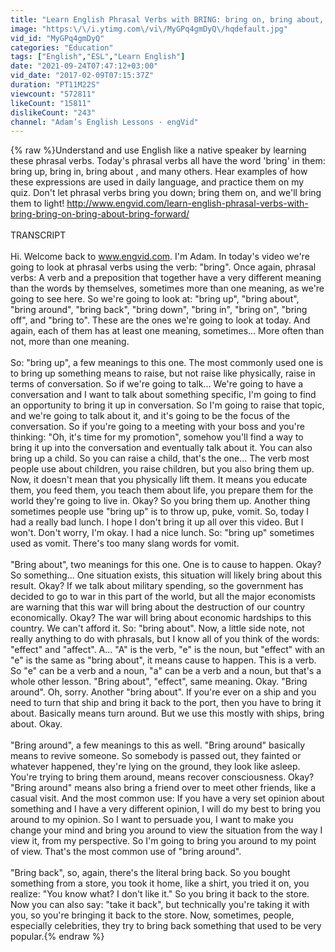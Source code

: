```yaml
---
title: "Learn English Phrasal Verbs with BRING: bring on, bring about, bring forward..."
image: "https:\/\/i.ytimg.com\/vi\/MyGPq4gmDyQ\/hqdefault.jpg"
vid_id: "MyGPq4gmDyQ"
categories: "Education"
tags: ["English","ESL","Learn English"]
date: "2021-09-24T07:47:12+03:00"
vid_date: "2017-02-09T07:15:37Z"
duration: "PT11M22S"
viewcount: "572811"
likeCount: "15811"
dislikeCount: "243"
channel: "Adam’s English Lessons · engVid"
---
```

{% raw %}Understand and use English like a native speaker by learning these phrasal verbs. Today's phrasal verbs all have the word 'bring' in them: bring up, bring in, bring about , and many others. Hear examples of how these expressions are used in daily language, and practice them on my quiz. Don't let phrasal verbs bring you down; bring them on, and we'll bring them to light! <a rel="nofollow" target="blank" href="http://www.engvid.com/learn-english-phrasal-verbs-with-bring-bring-on-bring-about-bring-forward/">http://www.engvid.com/learn-english-phrasal-verbs-with-bring-bring-on-bring-about-bring-forward/</a><br /><br />TRANSCRIPT<br /><br />Hi. Welcome back to www.engvid.com. I'm Adam. In today's video we're going to look at phrasal verbs using the verb: &quot;bring&quot;. Once again, phrasal verbs: A verb and a preposition that together have a very different meaning than the words by themselves, sometimes more than one meaning, as we're going to see here. So we're going to look at: &quot;bring up&quot;, &quot;bring about&quot;, &quot;bring around&quot;, &quot;bring back&quot;, &quot;bring down&quot;, &quot;bring in&quot;, &quot;bring on&quot;, &quot;bring off&quot;, and &quot;bring to&quot;. These are the ones we're going to look at today. And again, each of them has at least one meaning, sometimes... More often than not, more than one meaning.<br /><br />So: &quot;bring up&quot;, a few meanings to this one. The most commonly used one is to bring up something means to raise, but not raise like physically, raise in terms of conversation. So if we're going to talk... We're going to have a conversation and I want to talk about something specific, I'm going to find an opportunity to bring it up in conversation. So I'm going to raise that topic, and we're going to talk about it, and it's going to be the focus of the conversation. So if you're going to a meeting with your boss and you're thinking: &quot;Oh, it's time for my promotion&quot;, somehow you'll find a way to bring it up into the conversation and eventually talk about it. You can also bring up a child. So you can raise a child, that's the one... The verb most people use about children, you raise children, but you also bring them up. Now, it doesn't mean that you physically lift them. It means you educate them, you feed them, you teach them about life, you prepare them for the world they're going to live in. Okay? So you bring them up. Another thing sometimes people use &quot;bring up&quot; is to throw up, puke, vomit. So, today I had a really bad lunch. I hope I don't bring it up all over this video. But I won't. Don't worry, I'm okay. I had a nice lunch. So: &quot;bring up&quot; sometimes used as vomit. There's too many slang words for vomit.<br /><br />&quot;Bring about&quot;, two meanings for this one. One is to cause to happen. Okay? So something... One situation exists, this situation will likely bring about this result. Okay? If we talk about military spending, so the government has decided to go to war in this part of the world, but all the major economists are warning that this war will bring about the destruction of our country economically. Okay? The war will bring about economic hardships to this country. We can't afford it. So: &quot;bring about&quot;. Now, a little side note, not really anything to do with phrasals, but I know all of you think of the words: &quot;effect&quot; and &quot;affect&quot;. A... &quot;A&quot; is the verb, &quot;e&quot; is the noun, but &quot;effect&quot; with an &quot;e&quot; is the same as &quot;bring about&quot;, it means cause to happen. This is a verb. So &quot;e&quot; can be a verb and a noun, &quot;a&quot; can be a verb and a noun, but that's a whole other lesson. &quot;Bring about&quot;, &quot;effect&quot;, same meaning. Okay. &quot;Bring around&quot;. Oh, sorry. Another &quot;bring about&quot;. If you're ever on a ship and you need to turn that ship and bring it back to the port, then you have to bring it about. Basically means turn around. But we use this mostly with ships, bring about. Okay.<br /><br />&quot;Bring around&quot;, a few meanings to this as well. &quot;Bring around&quot; basically means to revive someone. So somebody is passed out, they fainted or whatever happened, they're lying on the ground, they look like asleep. You're trying to bring them around, means recover consciousness. Okay? &quot;Bring around&quot; means also bring a friend over to meet other friends, like a casual visit. And the most common use: If you have a very set opinion about something and I have a very different opinion, I will do my best to bring you around to my opinion. So I want to persuade you, I want to make you change your mind and bring you around to view the situation from the way I view it, from my perspective. So I'm going to bring you around to my point of view. That's the most common use of &quot;bring around&quot;.<br /><br />&quot;Bring back&quot;, so, again, there's the literal bring back. So you bought something from a store, you took it home, like a shirt, you tried it on, you realize: &quot;You know what? I don't like it.&quot; So you bring it back to the store. Now you can also say: &quot;take it back&quot;, but technically you're taking it with you, so you're bringing it back to the store. Now, sometimes, people, especially celebrities, they try to bring back something that used to be very popular.{% endraw %}
